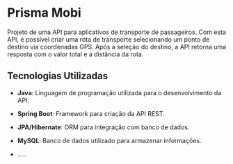 # Prisma Mobi

Projeto de uma API para aplicativos de transporte de passageiros.
Com esta API, é possível criar uma rota de transporte selecionando um ponto de destino via coordenadas GPS.
Após a seleção do destino, a API retorna uma resposta com o valor total e a distância da rota.

## Tecnologias Utilizadas

- **Java**: Linguagem de programação utilizada para o desenvolvimento da API.
- **Spring Boot**: Framework para criação da API REST.
- **JPA/Hibernate**: ORM para integração com banco de dados.
- **MySQL**: Banco de dados utilizado para armazenar informações.

- .....
